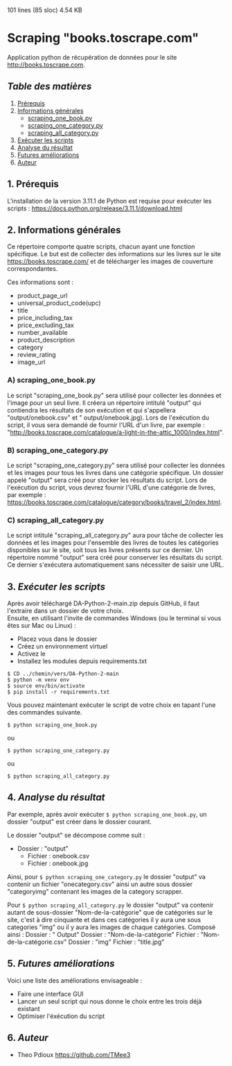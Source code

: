 101 lines (85 sloc)  4.54 KB

# Scraping "books.toscrape.com"
Application python de récupération de données pour le site http://books.toscrape.com.

## *Table des matières*
1. [Prérequis](#1-prérequis)
2. [Informations générales](#2-informations-générales)
   - [scraping_one_book.py](#a-scraping_one_bookpy)
   - [scraping_one_category.py](#b-scraping_one_categorypy)
   - [scraping_all_category.py](#c-scraping_all_categorypy)
3. [Exécuter les scripts](#3-exécuter-les-scripts)
4. [Analyse du résultat](#4-analyse-du-résultat)
5. [Futures améliorations](#5-futures-améliorations)
6. [Auteur](#6-auteur)

## 1. Prérequis
L'installation de la version 3.11.1 de Python est requise pour exécuter les scripts : 
https://docs.python.org/release/3.11.1/download.html

## 2. Informations générales
Ce répertoire comporte quatre scripts, chacun ayant une fonction spécifique. 
Le but est de collecter des informations sur les livres sur le site https://books.toscrape.com/ et de télécharger les images de couverture correspondantes.

  Ces informations sont : 
- product_page_url 
- universal_product_code(upc)
- title
- price_including_tax
- price_excluding_tax
- number_available
- product_description
- category
- review_rating
- image_url

### A) scraping_one_book.py
Le script "scraping_one_book.py" sera utilisé pour collecter les données et l'image pour un seul livre. 
Il créera un répertoire intitulé "output" qui contiendra les résultats de son exécution et qui s'appellera "output/onebook.csv" et " output/onebook.jpg). 
Lors de l'exécution du script, il vous sera demandé de fournir l'URL d'un livre, par exemple : "http://books.toscrape.com/catalogue/a-light-in-the-attic_1000/index.html".

### B) scraping_one_category.py
Le script "scraping_one_category.py" sera utilisé pour collecter les données et les images pour tous les livres dans une catégorie spécifique.
Un dossier appelé "output" sera créé pour stocker les résultats du script.
Lors de l'exécution du script, vous devrez fournir l'URL d'une catégorie de livres, par exemple : https://books.toscrape.com/catalogue/category/books/travel_2/index.html.

### C) scraping_all_category.py
Le script intitulé "scraping_all_category.py" aura pour tâche de collecter les données et les images pour l'ensemble des livres de toutes les catégories disponibles sur le site, soit tous les livres présents sur ce dernier. 
Un répertoire nommé "output" sera créé pour conserver les résultats du script.
Ce dernier s'exécutera automatiquement sans nécessiter de saisir une URL.

## 3. *Exécuter les scripts*
Après avoir téléchargé DA-Python-2-main.zip depuis GitHub, il faut l'extraire dans un dossier de votre choix.   
Ensuite, en utilisant l'invite de commandes Windows (ou le terminal si vous êtes sur Mac ou Linux) :  
- Placez vous dans le dossier  
- Créez un environnement virtuel  
- Activez le  
- Installez les modules depuis requirements.txt
```
$ CD ../chemin/vers/DA-Python-2-main
$ python -m venv env
$ source env/bin/activate
$ pip install -r requirements.txt
```
Vous pouvez maintenant exécuter le script de votre choix en tapant l'une des commandes suivante.
```
$ python scraping_one_book.py
```
ou
```
$ python scraping_one_category.py
```
ou
```
$ python scraping_all_category.py
```

## 4. *Analyse du résultat*
Par exemple, après avoir exécuter ```$ python scraping_one_book.py```, un dossier "output" est créer dans le dossier courant.  

Le dossier "output" se décompose comme suit :
- Dossier : "output"
   - Fichier : onebook.csv
   - Fichier : onebook.jpg
   


Ainsi, pour ```$ python scraping_one_category.py``` le dossier "output" va contenir un fichier "onecategory.csv" ainsi un autre sous dossier "categoryimg" contenant les images de la category scrapper.

Pour ```$ python scraping_all_category.py``` le dossier "output" va contenir autant de sous-dossier "Nom-de-la-catégorie" que de catégories sur le site, c'est à dire cinquante et dans ces catégories il y aura une sous categories "img" ou il y aura les images de chaque catégories. Composé ainsi : 
   Dossier : " Output"
      Dossier : "Nom-de-la-catégorie"
         Fichier : "Nom-de-la-catégorie.csv"
         Dossier : "img"
            Fichier : "title.jpg"

## 5. *Futures améliorations*
Voici une liste des améliorations envisageable :
- Faire une interface GUI 
- Lancer un seul script qui nous donne le choix entre les trois déjà existant
- Optimiser l'éxécution du script

## 6. *Auteur*
- Theo Pdioux https://github.com/TMee3